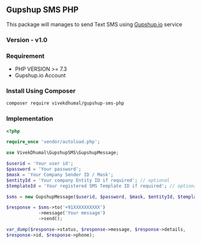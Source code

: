 ## Gupshup SMS PHP

This package will manages to send Text SMS using  [Gupshup.io](https://www.gupshup.io) service

### Version - v1.0

### Requirement

- PHP VERSION >= 7.3
- Gupshup.io Account

### Install Using Composer
```bash
composer require vivekdhumal/gupshup-sms-php
```

### Implementation

```php
<?php

require_once 'vendor/autoload.php';

use VivekDhumal\GupshupSMS\GupshupMessage;

$userid = 'Your user id';
$password = 'Your password';
$mask = 'Your Company Sender ID / Mask';
$entityId = 'Your company Entity ID if required'; // optional
$templateId = 'Your registered SMS Template ID if required'; // optional

$sms = new GupshupMessage($userid, $password, $mask, $entityId, $templateId);

$response = $sms->to('+91XXXXXXXXXX')
            ->message('Your message')
            ->send();

var_dump($response->status, $response->message, $response->details, 
$response->id, $response->phone);

```